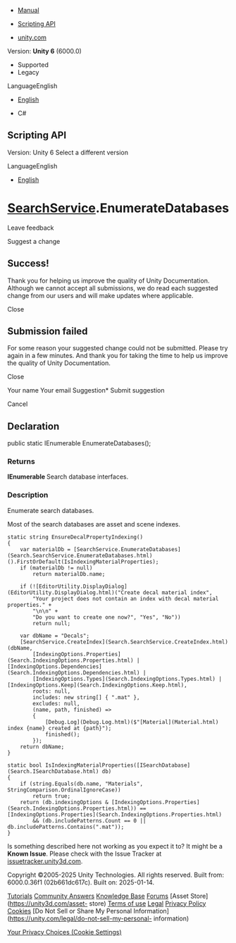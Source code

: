 [ ]()

  * [Manual](../Manual/index.html)
  * [Scripting API](../ScriptReference/index.html)

  * [unity.com](https://unity.com/)

Version: **Unity 6** (6000.0)

  * Supported
  * Legacy

LanguageEnglish

  * [English]()

  * C#

[ ](https://docs.unity3d.com)

## Scripting API

Version: Unity 6 Select a different version

LanguageEnglish

  * [English]()

#  [SearchService](Search.SearchService.html).EnumerateDatabases

Leave feedback

Suggest a change

## Success!

Thank you for helping us improve the quality of Unity Documentation. Although
we cannot accept all submissions, we do read each suggested change from our
users and will make updates where applicable.

Close

## Submission failed

For some reason your suggested change could not be submitted. Please <a>try
again</a> in a few minutes. And thank you for taking the time to help us
improve the quality of Unity Documentation.

Close

Your name Your email Suggestion* Submit suggestion

Cancel

[ ]()

## Declaration

public static IEnumerable<ISearchDatabase> EnumerateDatabases();

### Returns

**IEnumerable <ISearchDatabase>** Search database interfaces.

### Description

Enumerate search databases.

Most of the search databases are asset and scene indexes.

    
    
    static string EnsureDecalPropertyIndexing()
    {
        var materialDb = [SearchService.EnumerateDatabases](Search.SearchService.EnumerateDatabases.html)().FirstOrDefault(IsIndexingMaterialProperties);
        if (materialDb != null)
            return materialDb.name;
    
        if (![EditorUtility.DisplayDialog](EditorUtility.DisplayDialog.html)("Create decal material index",
            "Your project does not contain an index with decal material properties." +
            "\n\n" +
            "Do you want to create one now?", "Yes", "No"))
            return null;
    
        var dbName = "Decals";
        [SearchService.CreateIndex](Search.SearchService.CreateIndex.html)(dbName,
            [IndexingOptions.Properties](Search.IndexingOptions.Properties.html) | [IndexingOptions.Dependencies](Search.IndexingOptions.Dependencies.html) |
            [IndexingOptions.Types](Search.IndexingOptions.Types.html) | [IndexingOptions.Keep](Search.IndexingOptions.Keep.html),
            roots: null,
            includes: new string[] { ".mat" },
            excludes: null,
            (name, path, finished) =>
            {
                [Debug.Log](Debug.Log.html)($"[Material](Material.html) index {name} created at {path}");
                finished();
            });
        return dbName;
    }
    
    static bool IsIndexingMaterialProperties([ISearchDatabase](Search.ISearchDatabase.html) db)
    {
        if (string.Equals(db.name, "Materials", StringComparison.OrdinalIgnoreCase))
            return true;
        return (db.indexingOptions & [IndexingOptions.Properties](Search.IndexingOptions.Properties.html)) == [IndexingOptions.Properties](Search.IndexingOptions.Properties.html)
            && (db.includePatterns.Count == 0 || db.includePatterns.Contains(".mat"));
    }
    

Is something described here not working as you expect it to? It might be a
**Known Issue**. Please check with the Issue Tracker at
[issuetracker.unity3d.com](https://issuetracker.unity3d.com).

Copyright ©2005-2025 Unity Technologies. All rights reserved. Built from:
6000.0.36f1 (02b661dc617c). Built on: 2025-01-14.

[Tutorials](https://unity3d.com/learn) [Community
Answers](https://answers.unity3d.com) [Knowledge
Base](https://support.unity3d.com/hc/en-us)
[Forums](https://forum.unity3d.com) [Asset Store](https://unity3d.com/asset-
store) [Terms of use](https://docs.unity3d.com/Manual/TermsOfUse.html)
[Legal](https://unity.com/legal) [Privacy
Policy](https://unity.com/legal/privacy-policy)
[Cookies](https://unity.com/legal/cookie-policy) [Do Not Sell or Share My
Personal Information](https://unity.com/legal/do-not-sell-my-personal-
information)

[Your Privacy Choices (Cookie Settings)](javascript:void\(0\);)


